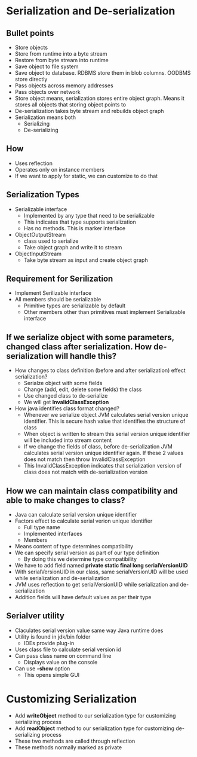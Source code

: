 # Serialization and De-serialization 

## Bullet points
* Store objects
* Store from runtime into a byte stream
* Restore from byte stream into runtime
* Save object to file system
* Save object to database. RDBMS store them in blob columns. OODBMS store directly
* Pass objects across memory addresses
* Pass objects over network
* Store object means, serialization stores entire object graph. Means it stores all objects that storing object points to
* De-serialization takes byte stream and rebuilds object graph
* Serialization means both
	* Serializing
	* De-serializing

## How
* Uses reflection
* Operates only on instance members
* If we want to apply for static, we can customize to do that

## Serialization Types
* Serializable interface
	* Implemented by any type that need to be serializable
	* This indicates that type supports serialization
	* Has no methods. This is marker interface
* ObjectOutputStream
	* class used to serialize
	* Take object graph and write it to stream
* ObjectInputStream
	* Take byte stream as input and create object graph

## Requirement for Serilization
* Implement Serilizable interface
* All members should be serializable
	* Primitive types are serializable by default
	* Other members other than primitives must implement Serializable interface

## If we serialize object with some parameters, changed class after serialization. How de-serialization will handle this?
* How changes to class definition (before and after serialization) effect serialization?
	* Serialze object with some fields
	* Change (add, edit, delete some fields) the class
	* Use changed class to de-serialize
	* We will get **InvalidClassException**
* How java identifies class format changed?
	* Whenever we serialize object JVM calculates serial version unique identifier. This is secure hash value that identifies the structure of class
	* When object is written to stream this serial version unique identifier will be included into stream content
	* If we change the fields of class, before de-serialization JVM calculates serial version unique identifier again. If these 2 values does not match then throw InvalidClassException
	* This InvalidClassException indicates that serialization version of class does not match with de-serialization version

## How we can maintain class compatibility and able to make changes to class?
* Java can calculate serial version unique identifier
* Factors effect to calculate serial verion unique identifier
	* Full type name
	* Implemented interfaces
	* Members
* Means content of type determines compatibility
* We can specify serial version as part of our type definition
	* By doing this we determine type compatibility
* We have to add field named **private static final long serialVersionUID**
* With serialVersionUID in our class, same serialVersionUID will be used while serialization and de-serialization
* JVM uses reflection to get serialVersionUID while serialization and de-serialization
* Addition fields will have default values as per their type

## Serialver utility
* Claculates serial version value same way Java runtime does
* Utility is found in jdk/bin folder
	* IDEs provide plug-in
* Uses class file to calculate serial version id
* Can pass class name on command line
	* Displays value on the console
* Can use **-show** option
	* This opens simple GUI
	
# Customizing Serialization
* Add **writeObject** method to our serialization type for customizing serializing process
* Add **readObject** method to our serialization type for customizing de-serializing process
* These two methods are called through reflection
* These methods normally marked as private